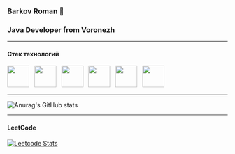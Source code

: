 ### Barkov Roman 👋
### Java Developer from Voronezh

---

#### Стек технологий
<div align="centr">
<img src="https://cdn.jsdelivr.net/gh/devicons/devicon/icons/java/java-original-wordmark.svg" width="50" height="50"  alt=""/> &nbsp
<img src="https://cdn.jsdelivr.net/gh/devicons/devicon/icons/docker/docker-original-wordmark.svg" width="50" height="50" alt=""/> &nbsp
<img src="https://cdn.jsdelivr.net/gh/devicons/devicon/icons/postgresql/postgresql-original-wordmark.svg" width="50" height="50" alt=""/> &nbsp
<img src="https://cdn.jsdelivr.net/gh/devicons/devicon/icons/spring/spring-plain-wordmark.svg" width="50" height="50" alt=""/> &nbsp
<img src="https://cdn.jsdelivr.net/gh/devicons/devicon/icons/git/git-original.svg" width="50" height="50" alt=""/> &nbsp       
<img src="https://cdn.jsdelivr.net/gh/devicons/devicon/icons/intellij/intellij-original.svg" width="50" height="50" alt=""/>       
</div>

---

![Anurag's GitHub stats](https://github-readme-stats.vercel.app/api?username=BarkovRoman&show_icons=true&theme=flag-india)

---
#### LeetCode

[![Leetcode Stats](https://leetcard.jacoblin.cool/romabarckow)](https://leetcode.com/romabarckow/)




          
          
